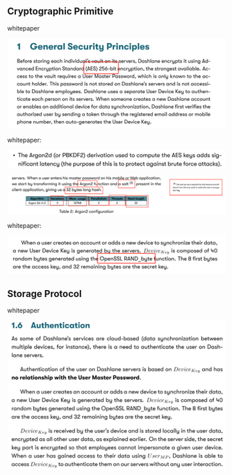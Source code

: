 ## Cryptographic Primitive

whitepaper

![AES256](fig/AES256.png)

whitepaper:

![PBKDF2](fig/PBKDF2.png)

![Argon2](fig/Argon2.png)

whitepaper:

![random](fig/random.png)

## Storage Protocol

whitepaper

![authentication](fig/authentication.png)

